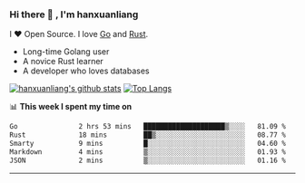### Hi there 👋 , I'm hanxuanliang

<!--
**hanxuanliang/hanxuanliang** is a ✨ _special_ ✨ repository because its `README.md` (this file) appears on your GitHub profile.

Here are some ideas to get you started:

- 🔭 I’m currently working on ...
- 🌱 I’m currently learning ...
- 👯 I’m looking to collaborate on ...
- 🤔 I’m looking for help with ...
- 💬 Ask me about ...
- 📫 How to reach me: ...
- 😄 Pronouns: ...
- ⚡ Fun fact: ...
-->
I ❤ Open Source. I love [Go](https://golang.org) and [Rust](https://www.rust-lang.org/zh-CN/).

* Long-time Golang user
* A novice Rust learner
* A developer who loves databases

[![hanxuanliang's github stats](https://github-readme-stats.vercel.app/api/top-langs/?username=hanxuanliang&hide=html)](https://github.com/anuraghazra/github-readme-stats)
[![Top Langs](https://github-readme-stats.vercel.app/api?username=hanxuanliang&show_icons=true&count_private=true&line_height=40)](https://github.com/anuraghazra/github-readme-stats)

📊 **This week I spent my time on**
<!--START_SECTION:waka-->

```txt
Go               2 hrs 53 mins   ████████████████████▒░░░░   81.09 %
Rust             18 mins         ██▒░░░░░░░░░░░░░░░░░░░░░░   08.77 %
Smarty           9 mins          █░░░░░░░░░░░░░░░░░░░░░░░░   04.60 %
Markdown         4 mins          ▒░░░░░░░░░░░░░░░░░░░░░░░░   01.93 %
JSON             2 mins          ▒░░░░░░░░░░░░░░░░░░░░░░░░   01.16 %
```

<!--END_SECTION:waka-->

***
